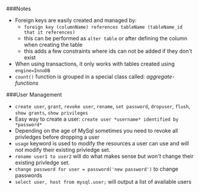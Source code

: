 ###Notes

* Foreign keys are easily created and managed by:
	* `foreign key (columnName) references tableName (tableName_id that it references)`
	* this can be performed as `alter table` or after defining the column when creating the table
	* this adds a few constraints where ids can not be added if they don't exist
* When using transactions, it only works with tables created using `engine=InnoDB`
* `count()` function is grouped in a special class called: _aggregate-functions_

###User Management

* `create user`, `grant`, `revoke user`, `rename`, `set password`, `dropuser`, `flush`, `show grants`, `show privileges`
* Easy way to create a user: `create user *username* identified by *password*`
* Depending on the age of MySql sometimes you need to revoke all
privledges before dropping a user
* `usage` keyword is used to modify the resources a user can use and
will _not_ modify their existing privledge set.
* `rename user1 to user2` will do what makes sense but _won't_ change
their existing privledge set.
* `change password for user = password('new password')` to change
passwords
* `select user, host from mysql.user;` will output a list of available users
